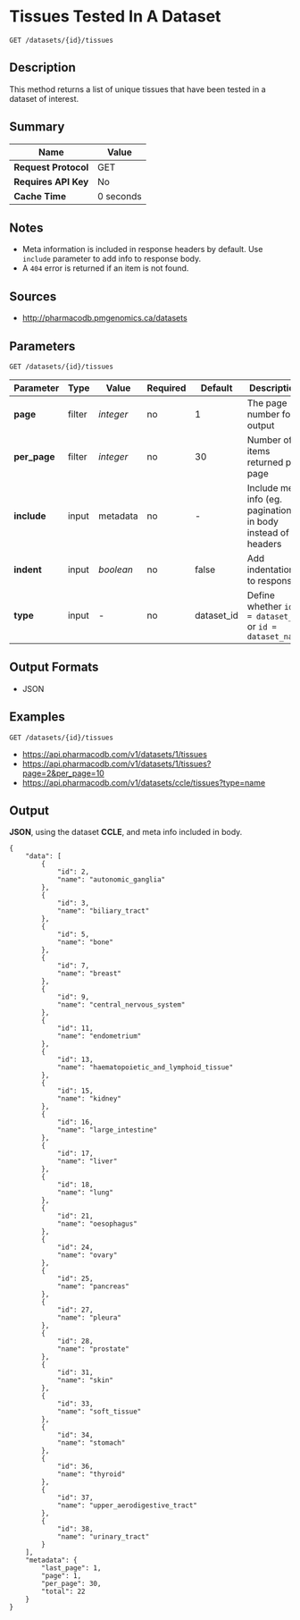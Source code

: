 # Tissues Tested In A Dataset

```
GET /datasets/{id}/tissues
```

## Description

This method returns a list of unique tissues that have been tested in a dataset of interest.

## Summary

| Name | Value |
| --- | --- |
| **Request Protocol** | GET |
| **Requires API Key** | No |
| **Cache Time** | 0 seconds |

## Notes

- Meta information is included in response headers by default. Use `include` parameter to add info to response body.
- A `404` error is returned if an item is not found.

## Sources

- http://pharmacodb.pmgenomics.ca/datasets

## Parameters

```
GET /datasets/{id}/tissues
```

| Parameter | Type | Value | Required | Default | Description |
| --- | --- | --- | --- | --- | --- |
| **page** | filter | *integer* | no | 1 | The page number for output |
| **per_page** | filter | *integer* | no | 30 | Number of items returned per page |
| **include** | input | metadata | no | - | Include meta info (eg. pagination) in body instead of headers |
| **indent** | input | *boolean* | no | false | Add indentation to response |
| **type** | input | - | no | dataset_id | Define whether `id = dataset_id` or `id = dataset_name` |

## Output Formats

- JSON

## Examples

```
GET /datasets/{id}/tissues
```

- https://api.pharmacodb.com/v1/datasets/1/tissues
- https://api.pharmacodb.com/v1/datasets/1/tissues?page=2&per_page=10
- https://api.pharmacodb.com/v1/datasets/ccle/tissues?type=name

## Output

**JSON**, using the dataset **CCLE**, and meta info included in body.

```
{
    "data": [
        {
            "id": 2,
            "name": "autonomic_ganglia"
        },
        {
            "id": 3,
            "name": "biliary_tract"
        },
        {
            "id": 5,
            "name": "bone"
        },
        {
            "id": 7,
            "name": "breast"
        },
        {
            "id": 9,
            "name": "central_nervous_system"
        },
        {
            "id": 11,
            "name": "endometrium"
        },
        {
            "id": 13,
            "name": "haematopoietic_and_lymphoid_tissue"
        },
        {
            "id": 15,
            "name": "kidney"
        },
        {
            "id": 16,
            "name": "large_intestine"
        },
        {
            "id": 17,
            "name": "liver"
        },
        {
            "id": 18,
            "name": "lung"
        },
        {
            "id": 21,
            "name": "oesophagus"
        },
        {
            "id": 24,
            "name": "ovary"
        },
        {
            "id": 25,
            "name": "pancreas"
        },
        {
            "id": 27,
            "name": "pleura"
        },
        {
            "id": 28,
            "name": "prostate"
        },
        {
            "id": 31,
            "name": "skin"
        },
        {
            "id": 33,
            "name": "soft_tissue"
        },
        {
            "id": 34,
            "name": "stomach"
        },
        {
            "id": 36,
            "name": "thyroid"
        },
        {
            "id": 37,
            "name": "upper_aerodigestive_tract"
        },
        {
            "id": 38,
            "name": "urinary_tract"
        }
    ],
    "metadata": {
        "last_page": 1,
        "page": 1,
        "per_page": 30,
        "total": 22
    }
}
```

